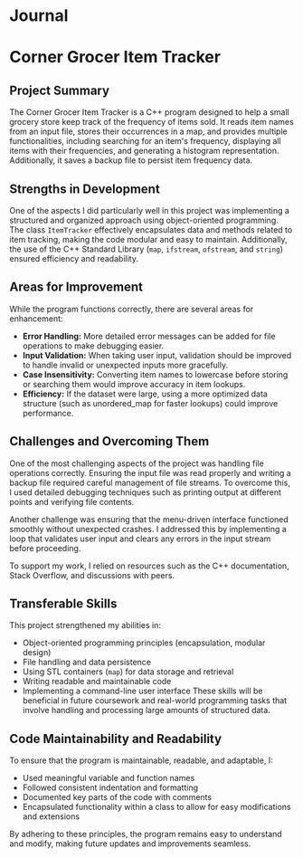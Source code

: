 # Journal
# Corner Grocer Item Tracker

## Project Summary
The Corner Grocer Item Tracker is a C++ program designed to help a small grocery store keep track of the frequency of items sold. It reads item names from an input file, stores their occurrences in a map, and provides multiple functionalities, including searching for an item's frequency, displaying all items with their frequencies, and generating a histogram representation. Additionally, it saves a backup file to persist item frequency data.

## Strengths in Development
One of the aspects I did particularly well in this project was implementing a structured and organized approach using object-oriented programming. The class `ItemTracker` effectively encapsulates data and methods related to item tracking, making the code modular and easy to maintain. Additionally, the use of the C++ Standard Library (`map`, `ifstream`, `ofstream`, and `string`) ensured efficiency and readability.

## Areas for Improvement
While the program functions correctly, there are several areas for enhancement:
- **Error Handling:** More detailed error messages can be added for file operations to make debugging easier.
- **Input Validation:** When taking user input, validation should be improved to handle invalid or unexpected inputs more gracefully.
- **Case Insensitivity:** Converting item names to lowercase before storing or searching them would improve accuracy in item lookups.
- **Efficiency:** If the dataset were large, using a more optimized data structure (such as unordered_map for faster lookups) could improve performance.

## Challenges and Overcoming Them
One of the most challenging aspects of the project was handling file operations correctly. Ensuring the input file was read properly and writing a backup file required careful management of file streams. To overcome this, I used detailed debugging techniques such as printing output at different points and verifying file contents.

Another challenge was ensuring that the menu-driven interface functioned smoothly without unexpected crashes. I addressed this by implementing a loop that validates user input and clears any errors in the input stream before proceeding.

To support my work, I relied on resources such as the C++ documentation, Stack Overflow, and discussions with peers.

## Transferable Skills
This project strengthened my abilities in:
- Object-oriented programming principles (encapsulation, modular design)
- File handling and data persistence
- Using STL containers (`map`) for data storage and retrieval
- Writing readable and maintainable code
- Implementing a command-line user interface
These skills will be beneficial in future coursework and real-world programming tasks that involve handling and processing large amounts of structured data.

## Code Maintainability and Readability
To ensure that the program is maintainable, readable, and adaptable, I:
- Used meaningful variable and function names
- Followed consistent indentation and formatting
- Documented key parts of the code with comments
- Encapsulated functionality within a class to allow for easy modifications and extensions

By adhering to these principles, the program remains easy to understand and modify, making future updates and improvements seamless.


